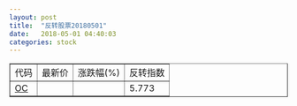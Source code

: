 ```yaml
---
layout: post
title:  "反转股票20180501"
date:   2018-05-01 04:40:03
categories: stock
---
```


<script type="text/javascript">
var stockList = []
stockList.push('gb_oc');
</script>

<table border="1">
 <tr>
 <td>代码</td>
  <td>最新价</td>
  <td>涨跌幅(%)</td>
 <td>反转指数</td>
</tr>
  <tr id="oc"><td><a href="http://stock.finance.sina.com.cn/usstock/quotes/OC.html" target="_blank">OC</a></td><td></td><td></td><td>5.773</td></tr>
</table>
